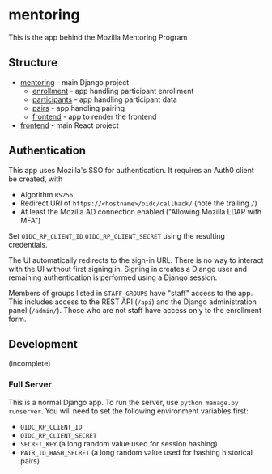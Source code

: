 # mentoring

This is the app behind the Mozilla Mentoring Program

## Structure

* [mentoring](./mentoring) - main Django project
  * [enrollment](mentoring/enrollment) - app handling participant enrollment
  * [participants](mentoring/participants) - app handling participant data
  * [pairs](mentoring/pairs) - app handling pairing
  * [frontend](mentoring/frontend) - app to render the frontend
* [frontend](./frontend) - main React project

## Authentication

This app uses Mozilla's SSO for authentication.
It requires an Auth0 client be created, with
 * Algorithm `RS256`
 * Redirect URI of `https://<hostname>/oidc/callback/` (note the trailing `/`)
 * At least the Mozilla AD connection enabled ("Allowing Mozilla LDAP with MFA")

Set `OIDC_RP_CLIENT_ID` `OIDC_RP_CLIENT_SECRET` using the resulting credentials.

The UI automatically redirects to the sign-in URL.
There is no way to interact with the UI without first signing in.
Signing in creates a Django user and remaining authentication is performed using a Django session.

Members of groups listed in `STAFF_GROUPS` have "staff" access to the app.
This includes access to the REST API (`/api`) and the Django administration panel (`/admin/`).
Those who are not staff have access only to the enrollment form.

## Development

(incomplete)

### Full Server

This is a normal Django app.  To run the server, use `python manage.py runserver`.
You will need to set the following environment variables first:
 * `OIDC_RP_CLIENT_ID`
 * `OIDC_RP_CLIENT_SECRET`
 * `SECRET_KEY` (a long random value used for session hashing)
 * `PAIR_ID_HASH_SECRET` (a long random value used for hashing historical pairs)
